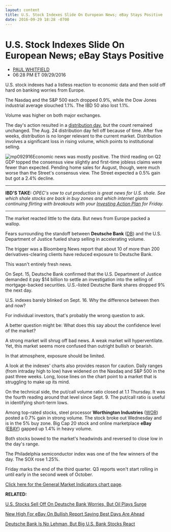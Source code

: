 ```yaml
---
layout: content
title: U.S. Stock Indexes Slide On European News; eBay Stays Positive
date: 2016-09-29 18:28 -0700
---
```



U.S. Stock Indexes Slide On European News; eBay Stays Positive
===============================================================




* [PAUL WHITFIELD](https://www.investors.com/author/whitfieldp/ "Posts by PAUL WHITFIELD")
* 06:28 PM ET 09/29/2016




U.S. stock indexes had a listless reaction to economic data and then sold off hard on banking worries from Europe.


The Nasdaq and the S&P 500 each dropped 0.9%, while the Dow Jones industrial average slouched 1.1%. The IBD 50 also lost 1.1%.


Volume was higher on both major exchanges.


The day's action resulted in a [distribution day](http://education.investors.com/lesson.aspx?id=735759&sourceid=735764), but the count remained unchanged. The Aug. 24 distribution day fell off because of time. After five weeks, distribution is no longer relevant to the current market. Distribution involves a significant loss in rising volume, which points to institutional selling.


![mp092916](https://www.investors.com/wp-content/uploads/2016/09/MP092916-216x300.jpg)Economic news was mostly positive. The third reading on Q2 GDP topped the consensus view slightly and first-time jobless claims were fewer than expected. Pending home sales for August, though, were much worse than the Street's consensus view. The Street expected a 0.5% gain but got a 2.4% decline.




---


**IBD'S TAKE:** *OPEC's vow to cut production is great news for U.S. shale. See which shale stocks are back in buy zones and which internet giants continuing flirting with breakouts with your [Investing Action Plan](https://www.investors.com/research/investing-action-plan/investing-action-plan-shale-breakouts-gushing-facebook-alphabet-tease/) for Friday.*




---


The market reacted little to the data. But news from Europe packed a wallop.


Fears surrounding the standoff between **Deutsche Bank** ([DB](https://research.investors.com/quote.aspx?symbol=DB)) and the U.S. Department of Justice fueled sharp selling in accelerating volume.


The trigger was a Bloomberg News report that about 10 of more than 200 derivatives-clearing clients have reduced exposure to Deutsche Bank.


This wasn't entirely fresh news.


On Sept. 15, Deutsche Bank confirmed that the U.S. Department of Justice demanded it pay $14 billion to settle an investigation into the selling of mortgage-backed securities. U.S.-listed Deutsche Bank shares dropped 9% the next day.


U.S. indexes barely blinked on Sept. 16. Why the difference between then and now?


For individual investors, that's probably the wrong question to ask.


A better question might be: What does this say about the confidence level of the market?


A strong market will shrug off bad news. A weak market will hyperventilate. Yet, this market seems more confused than outright bullish or bearish.


In that atmosphere, exposure should be limited.


A look at the indexes' charts also provides reason for caution. Daily ranges (from intraday high to low) have widened on the Nasdaq and S&P 500 in the past three weeks. Long, loose lines on the chart point to a market that is struggling to make up its mind.



On the technical side, the put/call volume ratio closed at 1.1 Thursday. It was the fourth reading around that level since Sept. 9. The put/call ratio is useful in identifying short-term lows.


Among top-rated stocks, steel processor **Worthington Industries** ([WOR](https://research.investors.com/quote.aspx?symbol=WOR)) posted a 0.7% gain in strong volume. The stock broke out Wednesday and is in the 5% buy zone. Big Cap 20 stock and online marketplace **eBay** ([EBAY](https://research.investors.com/quote.aspx?symbol=EBAY)) gapped up 1.4% in heavy volume.


Both stocks bowed to the market's headwinds and reversed to close low in the day's range.


The Philadelphia semiconductor index was one of the few winners of the day. The SOX rose 1.25%.


Friday marks the end of the third quarter. Q3 reports won't start rolling in until early in the second week of October.


[Click here for the General Market Indicators chart page](https://www.investors.com/wp-content/uploads/2016/09/IBD2909152630GMI.pdf).


**RELATED:**


[U.S. Stocks Sell Off On Deutsche Bank Worries, But Oil Plays Surge](https://www.investors.com/market-trend/stock-market-today/u-s-stocks-sell-off-on-deutsche-bank-worries-but-oil-plays-surge/)


[New High For eBay On Bullish Report Saying Best Days Are Ahead](https://www.investors.com/news/technology/new-high-for-ebay-on-bullish-report-saying-best-days-are-ahead/)


[Deutsche Bank Is No Lehman, But Big U.S. Bank Stocks React](https://www.investors.com/news/deutsche-bank-is-no-lehman-but-big-u-s-bank-stocks-break-support/)




